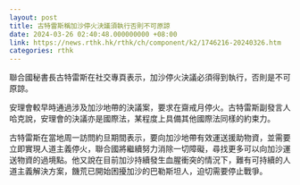 ```yaml
---
layout: post
title: 古特雷斯稱加沙停火決議須執行否則不可原諒
date: 2024-03-26 02:40:48.000000000 +08:00
link: https://news.rthk.hk/rthk/ch/component/k2/1746216-20240326.htm
categories: rthk
---
```


聯合國秘書長古特雷斯在社交專頁表示，加沙停火決議必須得到執行，否則是不可原諒。

安理會較早時通過涉及加沙地帶的決議案，要求在齋戒月停火。古特雷斯副發言人哈克說，安理會的決議亦是國際法，某程度上具備其他國際法同樣的約束力。

古特雷斯在當地周一訪問約旦期間表示，要向加沙地帶有效運送援助物資，並需要立即實現人道主義停火，聯合國將繼續努力消除一切障礙，尋找更多可以向加沙運送物資的過境點。他又說在目前加沙持續發生血腥衝突的情況下，難有可持續的人道主義解決方案，饑荒已開始困擾加沙的巴勒斯坦人，迫切需要停止戰爭。
